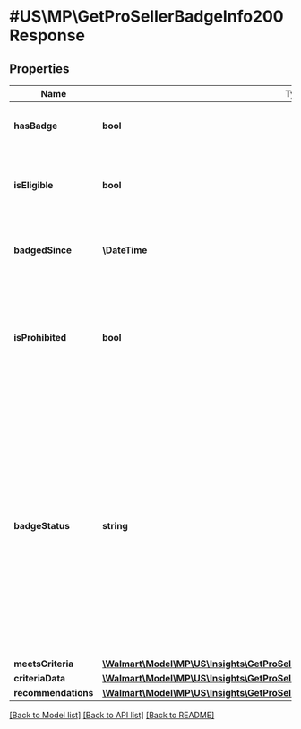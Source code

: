 # #US\MP\GetProSellerBadgeInfo200Response

## Properties

Name | Type | Description | Notes
------------ | ------------- | ------------- | -------------
**hasBadge** | **bool** | Specifies if the seller has the badge | [optional]
**isEligible** | **bool** | Specifies if the seller is eligible for the badge in the next refresh | [optional]
**badgedSince** | **\DateTime** | Specifies when the seller received their badge | [optional]
**isProhibited** | **bool** | Specifies whether the seller is prohibited from participating in the Pro Seller badge program. | [optional]
**badgeStatus** | **string** | Specifies the seller's badge status in detail. The possible values are \"Become a Pro Seller\", \"You are a Pro Seller\", \"Pro Seller Badge at risk\", \"Eligible starting from YYYY-MM-DD\", and \"Not eligible for the Pro Seller Badge\" | [optional]
**meetsCriteria** | [**\Walmart\Model\MP\US\Insights\GetProSellerBadgeInfo200ResponseMeetsCriteria**](GetProSellerBadgeInfo200ResponseMeetsCriteria.md) |  | [optional]
**criteriaData** | [**\Walmart\Model\MP\US\Insights\GetProSellerBadgeInfo200ResponseCriteriaData**](GetProSellerBadgeInfo200ResponseCriteriaData.md) |  | [optional]
**recommendations** | [**\Walmart\Model\MP\US\Insights\GetProSellerBadgeInfo200ResponseRecommendations**](GetProSellerBadgeInfo200ResponseRecommendations.md) |  | [optional]


[[Back to Model list]](../) [[Back to API list]](../../Api/US/MP) [[Back to README]](../../README.md)
